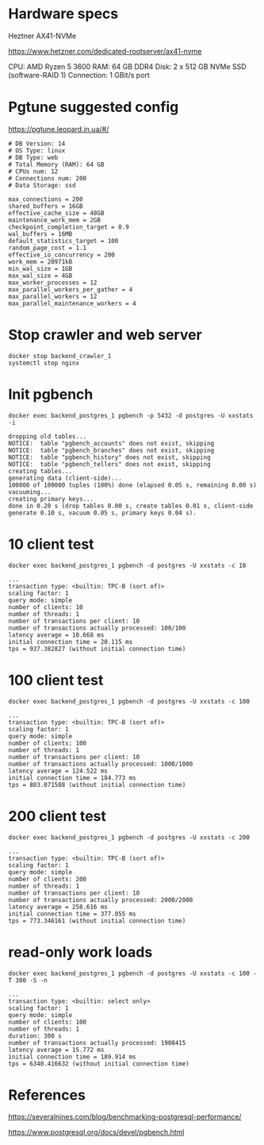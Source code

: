 # Hardware specs

Heztner	AX41-NVMe

https://www.hetzner.com/dedicated-rootserver/ax41-nvme

CPU:        AMD Ryzen 5 3600
RAM:	    64 GB DDR4
Disk:	    2 x 512 GB NVMe SSD (software-RAID 1)
Connection:	1 GBit/s port

# Pgtune suggested config

https://pgtune.leopard.in.ua/#/

```
# DB Version: 14
# OS Type: linux
# DB Type: web
# Total Memory (RAM): 64 GB
# CPUs num: 12
# Connections num: 200
# Data Storage: ssd

max_connections = 200
shared_buffers = 16GB
effective_cache_size = 48GB
maintenance_work_mem = 2GB
checkpoint_completion_target = 0.9
wal_buffers = 16MB
default_statistics_target = 100
random_page_cost = 1.1
effective_io_concurrency = 200
work_mem = 20971kB
min_wal_size = 1GB
max_wal_size = 4GB
max_worker_processes = 12
max_parallel_workers_per_gather = 4
max_parallel_workers = 12
max_parallel_maintenance_workers = 4
```

# Stop crawler and web server

```
docker stop backend_crawler_1
systemctl stop nginx
```

# Init pgbench

```
docker exec backend_postgres_1 pgbench -p 5432 -d postgres -U xxstats -i
```

```
dropping old tables...
NOTICE:  table "pgbench_accounts" does not exist, skipping
NOTICE:  table "pgbench_branches" does not exist, skipping
NOTICE:  table "pgbench_history" does not exist, skipping
NOTICE:  table "pgbench_tellers" does not exist, skipping
creating tables...
generating data (client-side)...
100000 of 100000 tuples (100%) done (elapsed 0.05 s, remaining 0.00 s)
vacuuming...
creating primary keys...
done in 0.20 s (drop tables 0.00 s, create tables 0.01 s, client-side generate 0.10 s, vacuum 0.05 s, primary keys 0.04 s).

```

# 10 client test

```
docker exec backend_postgres_1 pgbench -d postgres -U xxstats -c 10
```

```
...
transaction type: <builtin: TPC-B (sort of)>
scaling factor: 1
query mode: simple
number of clients: 10
number of threads: 1
number of transactions per client: 10
number of transactions actually processed: 100/100
latency average = 10.668 ms
initial connection time = 20.115 ms
tps = 937.382827 (without initial connection time)
```

# 100 client test

```
docker exec backend_postgres_1 pgbench -d postgres -U xxstats -c 100
```

```
...
transaction type: <builtin: TPC-B (sort of)>
scaling factor: 1
query mode: simple
number of clients: 100
number of threads: 1
number of transactions per client: 10
number of transactions actually processed: 1000/1000
latency average = 124.522 ms
initial connection time = 184.773 ms
tps = 803.071588 (without initial connection time)
```

# 200 client test

```
docker exec backend_postgres_1 pgbench -d postgres -U xxstats -c 200
```

```
...
transaction type: <builtin: TPC-B (sort of)>
scaling factor: 1
query mode: simple
number of clients: 200
number of threads: 1
number of transactions per client: 10
number of transactions actually processed: 2000/2000
latency average = 258.616 ms
initial connection time = 377.055 ms
tps = 773.346161 (without initial connection time)
```


# read-only work loads

```
docker exec backend_postgres_1 pgbench -d postgres -U xxstats -c 100 -T 300 -S -n
```

```
...
transaction type: <builtin: select only>
scaling factor: 1
query mode: simple
number of clients: 100
number of threads: 1
duration: 300 s
number of transactions actually processed: 1908415
latency average = 15.772 ms
initial connection time = 189.914 ms
tps = 6340.416632 (without initial connection time)
```


# References

https://severalnines.com/blog/benchmarking-postgresql-performance/

https://www.postgresql.org/docs/devel/pgbench.html